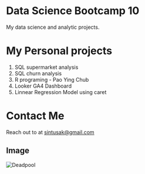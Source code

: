 # Data Science Bootcamp 10
My data science and analytic projects.

# My Personal projects

1. SQL supermarket analysis
2. SQL churn analysis
3. R programing  - Pao Ying Chub
4. Looker GA4 Dashboard
5. Linnear Regression Model using caret

# Contact Me
Reach out to at sintusak@gmail.com

## Image 

![Deadpool](https://www.google.com/url?sa=i&url=https%3A%2F%2Fwww.aamilamin.com%2Fdeadpool&psig=AOvVaw2EFHphi6d9fPzvWUm54rpV&ust=1725160847308000&source=images&cd=vfe&opi=89978449&ved=0CBQQjRxqFwoTCOCNsr2jnogDFQAAAAAdAAAAABAE)
